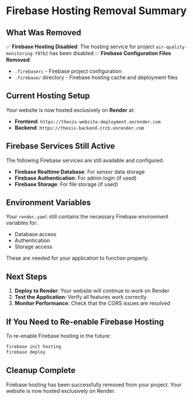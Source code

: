 # Firebase Hosting Removal Summary

## What Was Removed

✅ **Firebase Hosting Disabled**: The hosting service for project `air-quality-monitoring-f97b2` has been disabled
✅ **Firebase Configuration Files Removed**:
   - `.firebaserc` - Firebase project configuration
   - `.firebase/` directory - Firebase hosting cache and deployment files

## Current Hosting Setup

Your website is now hosted exclusively on **Render** at:
- **Frontend**: `https://thesis-website-deployment.onrender.com`
- **Backend**: `https://thesis-backend-zrcb.onrender.com`

## Firebase Services Still Active

The following Firebase services are still available and configured:
- **Firebase Realtime Database**: For sensor data storage
- **Firebase Authentication**: For admin login (if used)
- **Firebase Storage**: For file storage (if used)

## Environment Variables

Your `render.yaml` still contains the necessary Firebase environment variables for:
- Database access
- Authentication
- Storage access

These are needed for your application to function properly.

## Next Steps

1. **Deploy to Render**: Your website will continue to work on Render
2. **Test the Application**: Verify all features work correctly
3. **Monitor Performance**: Check that the CORS issues are resolved

## If You Need to Re-enable Firebase Hosting

To re-enable Firebase hosting in the future:
```bash
firebase init hosting
firebase deploy
```

## Cleanup Complete

Firebase hosting has been successfully removed from your project. Your website is now hosted exclusively on Render.
